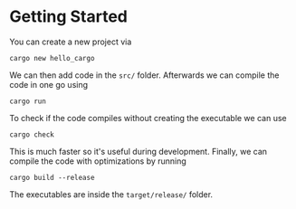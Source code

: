 # Getting Started

You can create a new project via

```
cargo new hello_cargo
```

We can then add code in the `src/` folder. Afterwards we can compile the code in one go
using

```
cargo run
```

To check if the code compiles without creating the executable we can use

```
cargo check
```

This is much faster so it's useful during development. Finally, we can compile the code
with optimizations by running

```
cargo build --release
```

The executables are inside the `target/release/` folder.
